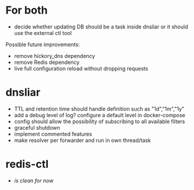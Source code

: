 # For both

- decide whether updating DB should be a task inside dnsliar or it should use the external ctl tool

Possible future improvements:
- remove hickory_dns dependency
- remove Redis dependency
- live full configuration reload without dropping requests

# dnsliar

- TTL and retention time should handle definition such as "1d","1m","1y"
- add a debug level of log? configure a default level in docker-compose
- config should allow the possibility of subscribing to all available filters
- graceful shutdown
- implement commented features
- make resolver per forwarder and run in own thread/task

# redis-ctl

- *is clean for now*

